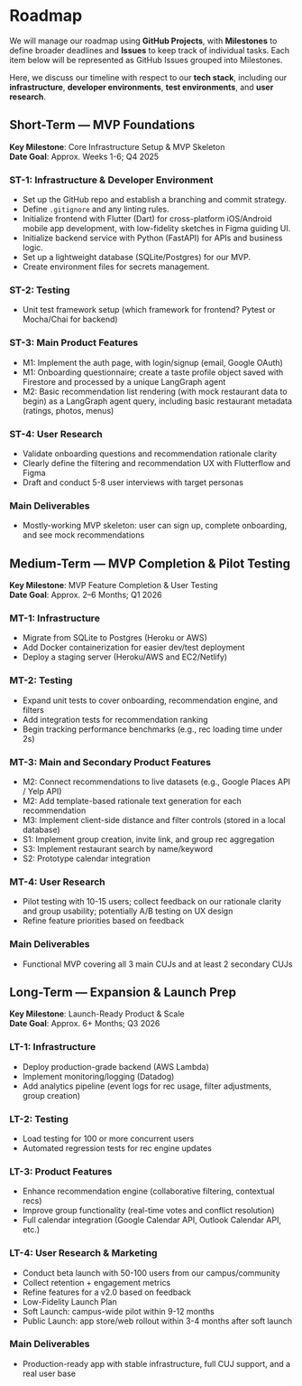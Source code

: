 # Roadmap
We will manage our roadmap using **GitHub Projects**, with **Milestones** to define broader deadlines and **Issues** to keep track of individual tasks. Each item below will be represented as GitHub Issues grouped into Milestones.

Here, we discuss our timeline with respect to our **tech stack**, including our **infrastructure**, **developer environments**, **test environments**, and **user research**.

## Short-Term — MVP Foundations
**Key Milestone**: Core Infrastructure Setup & MVP Skeleton   
**Date Goal**: Approx. Weeks 1-6; Q4 2025 

### ST-1: Infrastructure & Developer Environment
- Set up the GitHub repo and establish a branching and commit strategy.
- Define `.gitignore` and any linting rules.
- Initialize frontend with Flutter (Dart) for cross-platform iOS/Android mobile app development, with low-fidelity sketches in Figma guiding UI.
- Initialize backend service with Python (FastAPI) for APIs and business logic.
- Set up a lightweight database (SQLite/Postgres) for our MVP.
- Create environment files for secrets management.
  
### ST-2: Testing
- Unit test framework setup (which framework for frontend? Pytest or Mocha/Chai for backend)
  
### ST-3: Main Product Features
- M1: Implement the auth page, with login/signup (email, Google OAuth)
- M1: Onboarding questionnaire; create a taste profile object saved with Firestore and processed by a unique LangGraph agent
- M2: Basic recommendation list rendering (with mock restaurant data to begin) as a LangGraph agent query, including basic restaurant metadata (ratings, photos, menus)
  
### ST-4: User Research
- Validate onboarding questions and recommendation rationale clarity
- Clearly define the filtering and recommendation UX with Flutterflow and Figma
- Draft and conduct 5-8 user interviews with target personas

### Main Deliverables
- Mostly-working MVP skeleton: user can sign up, complete onboarding, and see mock recommendations


## Medium-Term — MVP Completion & Pilot Testing
**Key Milestone**: MVP Feature Completion & User Testing   
**Date Goal**: Approx. 2–6 Months; Q1 2026

### MT-1: Infrastructure
- Migrate from SQLite to Postgres (Heroku or AWS)
- Add Docker containerization for easier dev/test deployment
- Deploy a staging server (Heroku/AWS and EC2/Netlify)

### MT-2: Testing
- Expand unit tests to cover onboarding, recommendation engine, and filters
- Add integration tests for recommendation ranking
- Begin tracking performance benchmarks (e.g., rec loading time under 2s)

### MT-3: Main and Secondary Product Features
- M2: Connect recommendations to live datasets (e.g., Google Places API / Yelp API)
- M2: Add template-based rationale text generation for each recommendation
- M3: Implement client-side distance and filter controls (stored in a local database)
- S1: Implement group creation, invite link, and group rec aggregation
- S3: Implement restaurant search by name/keyword
- S2: Prototype calendar integration

### MT-4: User Research
- Pilot testing with 10-15 users; collect feedback on our rationale clarity and group usability; potentially A/B testing on UX design
- Refine feature priorities based on feedback

### Main Deliverables
- Functional MVP covering all 3 main CUJs and at least 2 secondary CUJs


## Long-Term — Expansion & Launch Prep
**Key Milestone**: Launch-Ready Product & Scale   
**Date Goal**: Approx. 6+ Months; Q3 2026

### LT-1: Infrastructure
- Deploy production-grade backend (AWS Lambda)
- Implement monitoring/logging (Datadog)
- Add analytics pipeline (event logs for rec usage, filter adjustments, group creation)

### LT-2: Testing
- Load testing for 100 or more concurrent users
- Automated regression tests for rec engine updates

### LT-3: Product Features
- Enhance recommendation engine (collaborative filtering, contextual recs)
- Improve group functionality (real-time votes and conflict resolution)
- Full calendar integration (Google Calendar API, Outlook Calendar API, etc.)

### LT-4: User Research & Marketing
- Conduct beta launch with 50-100 users from our campus/community
- Collect retention + engagement metrics
- Refine features for a v2.0 based on feedback
- Low-Fidelity Launch Plan
- Soft Launch: campus-wide pilot within 9-12 months
- Public Launch: app store/web rollout within 3-4 months after soft launch

### Main Deliverables
- Production-ready app with stable infrastructure, full CUJ support, and a real user base

